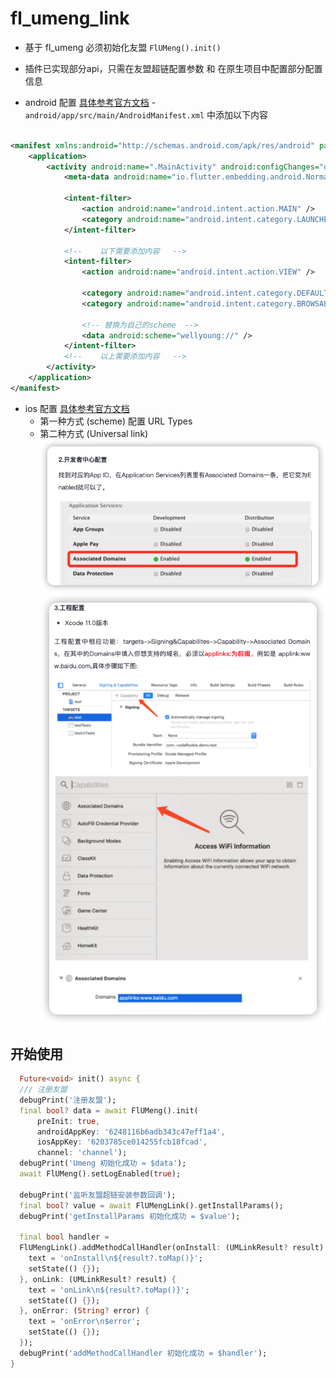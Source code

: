 # fl_umeng_link

- 基于 fl_umeng 必须初始化友盟 `FlUMeng().init()`

- 插件已实现部分api，只需在友盟超链配置参数 和 在原生项目中配置部分配置信息

* android 配置 [具体参考官方文档](https://developer.umeng.com/docs/191212/detail/191230)
  -`android/app/src/main/AndroidManifest.xml` 中添加以下内容

```xml

<manifest xmlns:android="http://schemas.android.com/apk/res/android" package="fl.umeng.link.example">
    <application>
        <activity android:name=".MainActivity" android:configChanges="orientation|keyboardHidden|keyboard|screenSize|smallestScreenSize|locale|layoutDirection|fontScale|screenLayout|density|uiMode" android:exported="true" android:hardwareAccelerated="true" android:launchMode="singleTop" android:theme="@style/LaunchTheme" android:windowSoftInputMode="adjustResize">
            <meta-data android:name="io.flutter.embedding.android.NormalTheme" android:resource="@style/NormalTheme" />

            <intent-filter>
                <action android:name="android.intent.action.MAIN" />
                <category android:name="android.intent.category.LAUNCHER" />
            </intent-filter>

            <!--    以下需要添加内容   -->
            <intent-filter>
                <action android:name="android.intent.action.VIEW" />

                <category android:name="android.intent.category.DEFAULT" />
                <category android:name="android.intent.category.BROWSABLE" />

                <!-- 替换为自己的scheme  -->
                <data android:scheme="wellyoung://" />
            </intent-filter>
            <!--    以上需要添加内容   -->
        </activity>
    </application>
</manifest>

```

* ios 配置 [具体参考官方文档](https://developer.umeng.com/docs/191212/detail/191260#h1--universal-link6)
    - 第一种方式 (scheme)
      配置 URL Types
    - 第二种方式 (Universal link)
      ![img.png](assets/img2.png)
      ![img_1.png](assets/img3.png)

## 开始使用

```dart
  Future<void> init() async {
  /// 注册友盟
  debugPrint('注册友盟');
  final bool? data = await FlUMeng().init(
      preInit: true,
      androidAppKey: '6248116b6adb343c47eff1a4',
      iosAppKey: '6203785ce014255fcb18fcad',
      channel: 'channel');
  debugPrint('Umeng 初始化成功 = $data');
  await FlUMeng().setLogEnabled(true);

  debugPrint('监听友盟超链安装参数回调');
  final bool? value = await FlUMengLink().getInstallParams();
  debugPrint('getInstallParams 初始化成功 = $value');

  final bool handler =
  FlUMengLink().addMethodCallHandler(onInstall: (UMLinkResult? result) {
    text = 'onInstall\n${result?.toMap()}';
    setState(() {});
  }, onLink: (UMLinkResult? result) {
    text = 'onLink\n${result?.toMap()}';
    setState(() {});
  }, onError: (String? error) {
    text = 'onError\n$error';
    setState(() {});
  });
  debugPrint('addMethodCallHandler 初始化成功 = $handler');
}
```
